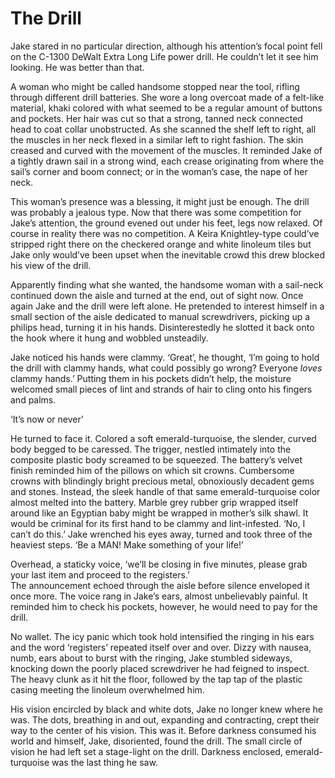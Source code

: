 # The Drill

Jake stared in no particular direction, although his attention’s focal point fell on the C-1300 DeWalt Extra Long Life power drill. He couldn’t let it see him looking. He was better than that.

A woman who might be called handsome stopped near the tool, rifling through different drill batteries. She wore a long overcoat made of a felt-like material, khaki colored with what seemed to be a regular amount of buttons and pockets. Her hair was cut so that a strong, tanned neck connected head to coat collar unobstructed. As she scanned the shelf left to right, all the muscles in her neck flexed in a similar left to right fashion. The skin creased and curved with the movement of the muscles. It reminded Jake of a tightly drawn sail in a strong wind, each crease originating from where the sail’s corner and boom connect; or in the woman’s case, the nape of her neck.

This woman’s presence was a blessing, it might just be enough. The drill was probably a jealous type. Now that there was some competition for Jake’s attention, the ground evened out under his feet, legs now relaxed. Of course in reality there was no competition. A Keira Knightley-type could’ve stripped right there on the checkered orange and white linoleum tiles but Jake only would’ve been upset when the inevitable crowd this drew blocked his view of the drill. 

Apparently finding what she wanted, the handsome woman with a sail-neck continued down the aisle and turned at the end, out of sight now. Once again Jake and the drill were left alone. He pretended to interest himself in a small section of the aisle dedicated to manual screwdrivers, picking up a philips head, turning it in his hands. Disinterestedly he slotted it back onto the hook where it hung and wobbled unsteadily. 

Jake noticed his hands were clammy. ‘Great’, he thought, ‘I’m going to hold the drill with clammy hands, what could possibly go wrong? Everyone *loves* clammy hands.’ Putting them in his pockets didn’t help, the moisture welcomed small pieces of lint and strands of hair to cling onto his fingers and palms.

‘It’s now or never’

He turned to face it. Colored a soft emerald-turquoise, the slender, curved body begged to be caressed. The trigger, nestled intimately into the composite plastic body screamed to be squeezed. The battery’s velvet finish reminded him of the pillows on which sit crowns. Cumbersome crowns with blindingly bright precious metal, obnoxiously decadent gems and stones. Instead, the sleek handle of that same emerald-turquoise color almost melted into the battery. Marble grey rubber grip wrapped itself around like an Egyptian baby might be wrapped in mother’s silk shawl. It would be criminal for its first hand to be clammy and lint-infested. ‘No, I can’t do this.’ Jake wrenched his eyes away, turned and took three of the heaviest steps. ‘Be a MAN\! Make something of your life\!’

Overhead, a staticky voice, ‘we’ll be closing in five minutes, please grab your last item and proceed to the registers.’  
The announcement echoed through the aisle before silence enveloped it once more. The voice rang in Jake’s ears, almost unbelievably painful. It reminded him to check his pockets, however, he would need to pay for the drill.

No wallet. The icy panic which took hold intensified the ringing in his ears and the word ‘registers’ repeated itself over and over. Dizzy with nausea, numb, ears about to burst with the ringing, Jake stumbled sideways, knocking down the poorly placed screwdriver he had feigned to inspect. The heavy clunk as it hit the floor, followed by the tap tap of the plastic casing meeting the linoleum overwhelmed him.

His vision encircled by black and white dots, Jake no longer knew where he was. The dots, breathing in and out, expanding and contracting, crept their way to the center of his vision. This was it. Before darkness consumed his world and himself, Jake, disoriented, found the drill. The small circle of vision he had left set a stage-light on the drill. Darkness enclosed, emerald-turquoise was the last thing he saw.

